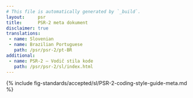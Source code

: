 ```yaml
---
# This file is automatically generated by `_build`.
layout:     psr
title:      PSR-2 meta dokument
disclaimer: true
translations:
 - name: Slovenian
 - name: Brazilian Portuguese
   path: /psr/psr-2/pt-BR
additional:
 - name: PSR-2 — Vodič stila kode
   path: /psr/psr-2/sl/index.html
---
```

{% include fig-standards/accepted/sl/PSR-2-coding-style-guide-meta.md %}
